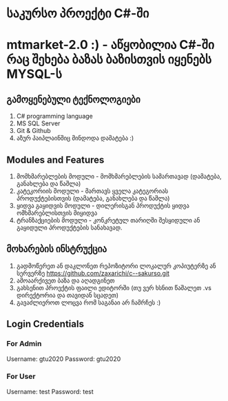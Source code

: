 # საკურსო პროექტი C#-ში
# mtmarket-2.0 :) - აწყობილია C#-ში რაც შეხება ბაზას ბაზისთვის იყენებს MYSQL-ს

## გამოყენებული ტექნოლოგიები 
1. C# programming language 
2. MS SQL Server
4. Git & Github
5. აზურ პაიპლაინშიც მინდოდა დამატება :)

## Modules and Features
1. მომხმარებლების მოდული - მომხმარებლების სამართავად (დამატება, განახლება და წაშლა)
3. კატეკორიის მოდული - მართავს ყველა კატეგორიას პროდუქტებისთვის (დამატება, განახლება და წაშლა)
4. ყიდვა გაყიდვის მოდული - დილერისგან პროდუქტის ყიდვა ომხმარებლისთვის მიყიდვა
5. ტრანზაქციების მოდული - კონკრეტულ თარიღში შესყიდული ან გაყიდული პროდუქტების სანახავად.


## მოხარების ინსტრუქცია
1. გადმოწერეთ ან დაკლონეთ რეპოზიტორი ლოკალურ კოპიუტერზე ან სერვერზე https://github.com/zaxarichi/c--sakurso.git
2. ამოაარქივეთ ბაზა და აღადგინეთ
3. გახსენით პროექტის ფაილი ედიტორში (თუ ვერ ხსნით წაშალეთ .vs დირექტორია და თავიდან სცადეთ)
4. გავაძლიეროთ ლოცვა რომ  საგანაი არ ჩამრჩეს :)

## Login Credentials
### For Admin
Username: gtu2020
Password: gtu2020

### For User
Username: test
Password: test

